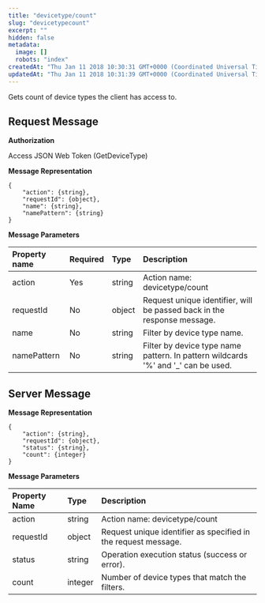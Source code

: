 ```yaml
---
title: "devicetype/count"
slug: "devicetypecount"
excerpt: ""
hidden: false
metadata: 
  image: []
  robots: "index"
createdAt: "Thu Jan 11 2018 10:30:31 GMT+0000 (Coordinated Universal Time)"
updatedAt: "Thu Jan 11 2018 10:31:39 GMT+0000 (Coordinated Universal Time)"
---
```

Gets count of device types the client has access to.

## Request Message

**Authorization**

Access JSON Web Token (GetDeviceType)

**Message Representation**

```text
{
    "action": {string},
    "requestId": {object},
    "name": {string},
    "namePattern": {string}
}
```

**Message Parameters**

| Property name | Required | Type   | Description                                                                        |
| :------------ | :------- | :----- | :--------------------------------------------------------------------------------- |
| action        | Yes      | string | Action name: devicetype/count                                                      |
| requestId     | No       | object | Request unique identifier, will be passed back in the response message.            |
| name          | No       | string | Filter by device type name.                                                        |
| namePattern   | No       | string | Filter by device type name pattern. In pattern wildcards '%' and '\_' can be used. |

## Server Message

**Message Representation**

```text
{
    "action": {string},
    "requestId": {object},
    "status": {string},
    "count": {integer}
}
```

**Message Parameters**

| Property Name | Type    | Description                                                    |
| :------------ | :------ | :------------------------------------------------------------- |
| action        | string  | Action name: devicetype/count                                  |
| requestId     | object  | Request unique identifier as specified in the request message. |
| status        | string  | Operation execution status (success or error).                 |
| count         | integer | Number of device types that match the filters.                 |
